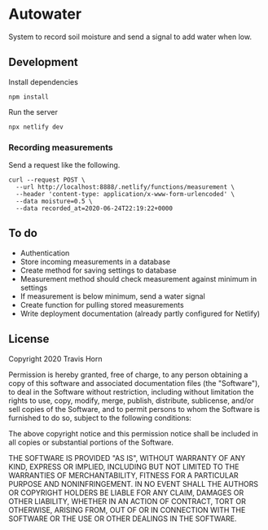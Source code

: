 # Autowater

System to record soil moisture and send a signal to add water when low.

## Development

Install dependencies

```
npm install
```

Run the server

```
npx netlify dev
```

### Recording measurements

Send a request like the following.

```
curl --request POST \
  --url http://localhost:8888/.netlify/functions/measurement \
  --header 'content-type: application/x-www-form-urlencoded' \
  --data moisture=0.5 \
  --data recorded_at=2020-06-24T22:19:22+0000
```

## To do

- Authentication
- Store incoming measurements in a database
- Create method for saving settings to database
- Measurement method should check measurement against minimum in settings
- If measurement is below minimum, send a water signal
- Create function for pulling stored measurements
- Write deployment documentation (already partly configured for Netlify)

## License

Copyright 2020 Travis Horn

Permission is hereby granted, free of charge, to any person obtaining a copy of
this software and associated documentation files (the "Software"), to deal in
the Software without restriction, including without limitation the rights to
use, copy, modify, merge, publish, distribute, sublicense, and/or sell copies of
the Software, and to permit persons to whom the Software is furnished to do so,
subject to the following conditions:

The above copyright notice and this permission notice shall be included in all
copies or substantial portions of the Software.

THE SOFTWARE IS PROVIDED "AS IS", WITHOUT WARRANTY OF ANY KIND, EXPRESS OR
IMPLIED, INCLUDING BUT NOT LIMITED TO THE WARRANTIES OF MERCHANTABILITY, FITNESS
FOR A PARTICULAR PURPOSE AND NONINFRINGEMENT. IN NO EVENT SHALL THE AUTHORS OR
COPYRIGHT HOLDERS BE LIABLE FOR ANY CLAIM, DAMAGES OR OTHER LIABILITY, WHETHER
IN AN ACTION OF CONTRACT, TORT OR OTHERWISE, ARISING FROM, OUT OF OR IN
CONNECTION WITH THE SOFTWARE OR THE USE OR OTHER DEALINGS IN THE SOFTWARE.
